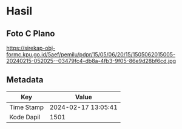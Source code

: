 # Hasil

## Foto C Plano

https://sirekap-obj-formc.kpu.go.id/5aef/pemilu/pdpr/15/05/06/20/15/1505062015005-20240215-052025--03479fc4-db8a-4fb3-9f05-86e9d28bf6cd.jpg


## Metadata

| Key        | Value               |
| ---------- | ------------------- |
| Time Stamp | 2024-02-17 13:05:41 |
| Kode Dapil | 1501                |



